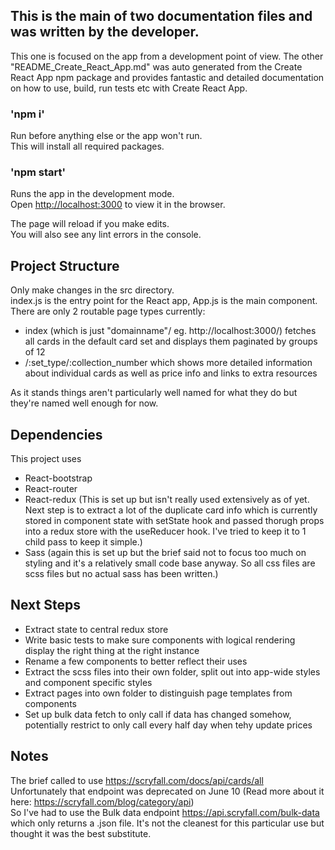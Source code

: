 ## This is the main of two documentation files and was written by the developer.

This one is focused on the app from a development point of view.
The other "README_Create_React_App.md" was auto generated from the Create React App npm package and provides fantastic and detailed documentation on how to use, build, run tests etc with Create React App.

### 'npm i'
Run before anything else or the app won't run.<br />
This will install all required packages.

### 'npm start'
Runs the app in the development mode.<br />
Open [http://localhost:3000](http://localhost:3000) to view it in the browser.

The page will reload if you make edits.<br />
You will also see any lint errors in the console.

## Project Structure
Only make changes in the src directory.<br />
index.js is the entry point for the React app, App.js is the main component.<br />
There are only 2 routable page types currently:
- index (which is just "domainname"/ eg. http://localhost:3000/) fetches all cards in the default card set and displays them paginated by groups of 12
- /:set_type/:collection_number which shows more detailed information about individual cards as well as price info and links to extra resources

As it stands things aren't particularly well named for what they do but they're named well enough for now.<br />

## Dependencies
This project uses 
- React-bootstrap
- React-router
- React-redux (This is set up but isn't really used extensively as of yet. Next step is to extract a lot of the duplicate card info which is currently stored in component state with setState hook and passed thorugh props into a redux store with the useReducer hook. I've tried to keep it to 1 child pass to keep it simple.)
- Sass (again this is set up but the brief said not to focus too much on styling and it's a relatively small code base anyway. So all css files are scss files but no actual sass has been written.)

## Next Steps
- Extract state to central redux store
- Write basic tests to make sure components with logical rendering display the right thing at the right instance
- Rename a few components to better reflect their uses
- Extract the scss files into their own folder, split out into app-wide styles and component specific styles
- Extract pages into own folder to distinguish page templates from components
- Set up bulk data fetch to only call if data has changed somehow, potentially restrict to only call every half day when tehy update prices

## Notes
The brief called to use https://scryfall.com/docs/api/cards/all <br />
Unfortunately that endpoint was deprecated on June 10 (Read more about it here: https://scryfall.com/blog/category/api)<br />
So I've had to use the Bulk data endpoint https://api.scryfall.com/bulk-data which only returns a .json file. It's not the cleanest for this particular use but thought it was the best substitute.
